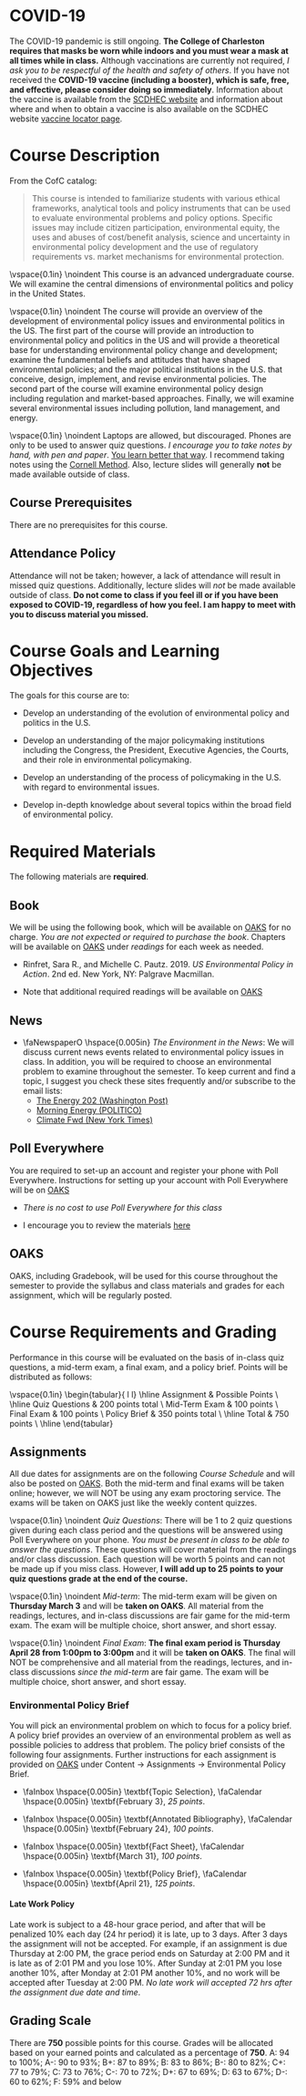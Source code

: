 # COVID-19

The COVID-19 pandemic is still ongoing. **The College of Charleston requires that masks be worn while indoors and you must wear a mask at all times while in class.** Although vaccinations are currently not required, _I ask you to be respectful of the health and safety of others_. If you have not received the **COVID-19 vaccine (including a booster), which is safe, free, and effective, please consider doing so immediately**. Information about the vaccine is available from the [SCDHEC website](https://scdhec.gov/covid19/covid-19-vaccine) and information about where and when to obtain a vaccine is also available on the SCDHEC website [vaccine locator page](https://vaxlocator.dhec.sc.gov/).  

# Course Description

From the CofC catalog: 

> This course is intended to familiarize students with various ethical frameworks, analytical tools and policy instruments that can be used to evaluate environmental problems and policy options. Specific issues may include citizen participation, environmental equity, the uses and abuses of cost/benefit analysis, science and uncertainty in environmental policy development and the use of regulatory requirements vs. market mechanisms for environmental protection.

\vspace{0.1in}
\noindent This course is an advanced undergraduate course.  We will examine the central dimensions of environmental politics and policy in the United States. 

<!-- Additionally, this course is a __sustainability-focused__ course associated with the college-wide focus on sustainability. For more information see here: [sustain.cofc.edu][3].  -->

\vspace{0.1in}
\noindent The course will provide an overview of the development of environmental policy issues and environmental politics in the US. The first part of the course will provide an introduction to environmental policy and politics in the US and will provide a theoretical base for understanding environmental policy change and development; examine the fundamental beliefs and attitudes that have shaped environmental policies; and the major political institutions in the U.S. that conceive, design, implement, and revise environmental policies. The second part of the course will examine environmental policy design including regulation and market-based approaches. Finally, we will examine several environmental issues including pollution, land management, and energy.  

\vspace{0.1in}
\noindent Laptops are allowed, but discouraged. Phones are only to be used to answer quiz questions.  _I encourage you to take notes by hand, with pen and paper_. [You learn better that way](https://www.nytimes.com/2017/11/27/learning/should-teachers-and-professors-ban-student-use-of-laptops-in-class.html). I recommend taking notes using the [Cornell Method](http://www.usu.edu/arc/idea_sheets/pdf/note_taking_cornell.pdf).  Also, lecture slides will generally __not__ be made available outside of class.  

## Course Prerequisites

There are no prerequisites for this course.  

## Attendance Policy 

Attendance will not be taken; however, a lack of attendance will result in missed quiz questions. Additionally, lecture slides will _not_ be made available outside of class. **Do not come to class if you feel ill or if you have been exposed to COVID-19, regardless of how you feel. I am happy to meet with you to discuss material you missed.** 

# Course Goals and Learning Objectives

The goals for this course are to:

* Develop an understanding of the evolution of environmental policy and politics in the U.S.

* Develop an understanding of the major policymaking institutions including the Congress, the President, Executive Agencies, the Courts, and their role in environmental policymaking.

* Develop an understanding of the process of policymaking in the U.S. with regard to environmental issues.

* Develop in-depth knowledge about several topics within the broad field of environmental policy.

<!-- \vspace{0.1in} \noindent This course is a __sustainability-focused__ course that has the following sustainability literacy goals:  * Students can synthesize knowledge from two or more systems to address a sustainability problem * Design a solution to a given sustainability problem -->

# Required Materials

The following materials are __required__. 

## Book

We will be using the following book, which will be available on [OAKS][6] for no charge. _You are not expected or required to purchase the book_. Chapters will be available on [OAKS][7] under _readings_ for each week as needed. 

* Rinfret, Sara R., and Michelle C. Pautz. 2019. _US Environmental Policy in Action_. 2nd ed. New York, NY: Palgrave Macmillan.

* Note that additional required readings will be available on [OAKS][8]

## News

* \faNewspaperO \hspace{0.005in} _The Environment in the News_: We will discuss current news events related to environmental policy issues in class. In addition, you will be required to choose an environmental problem to examine throughout the semester. To keep current and find a topic, I suggest you check these sites frequently and/or subscribe to the email lists: 
	* [The Energy 202 (Washington Post)][9]
	* [Morning Energy (POLITICO)][10]
	* [Climate Fwd (New York Times)][11]

## Poll Everywhere 

You are required to set-up an account and register your phone with Poll Everywhere. Instructions for setting up your account with Poll Everywhere will be on [OAKS](https://lms.cofc.edu)
 
* _There is no cost to use Poll Everywhere for this class_

* I encourage you to review the materials [here](https://blog.polleverywhere.com/students-poll-everywhere-101/)

## OAKS

OAKS, including Gradebook, will be used for this course throughout the semester to provide the syllabus and class materials and grades for each assignment, which will be regularly posted.

# Course Requirements and Grading

Performance in this course will be evaluated on the basis of in-class quiz questions, a mid-term exam, a final exam, and a policy brief. Points will be distributed as follows:

\vspace{0.1in}
\begin{tabular}{ l l}
\hline
Assignment & Possible Points \\ 
\hline
Quiz Questions & 200 points total \\
Mid-Term Exam & 100 points \\ 
Final Exam & 100 points \\
Policy Brief &  350 points total \\
\hline
Total &  750 points \\
\hline
\end{tabular}


## Assignments

All due dates for assignments are on the following _Course Schedule_ and will also be posted on [OAKS][13]. Both the mid-term and final exams will be taken online; however, we will NOT be using any exam proctoring service. The exams will be taken on OAKS just like the weekly content quizzes.  

\vspace{0.1in}
\noindent _Quiz Questions_: There will be 1 to 2 quiz questions given during each class period and the questions will be answered using Poll Everywhere on your phone. _You must be present in class to be able to answer the questions_. These questions will cover material from the readings and/or class discussion. Each question will be worth 5 points and can not be made up if you miss class. However, **I will add up to 25 points to your quiz questions grade at the end of the course.** 

\vspace{0.1in}
\noindent _Mid-term_: The mid-term exam will be given on **Thursday March 3** and will be __taken on OAKS__. All material from the readings, lectures, and in-class discussions are fair game for the mid-term exam. The exam will be multiple choice, short answer, and short essay. 

\vspace{0.1in}
\noindent _Final Exam_: __The final exam period is Thursday April 28 from 1:00pm to 3:00pm__ and it will be __taken on OAKS__. The final will NOT be comprehensive and all material from the readings, lectures, and in-class discussions _since the mid-term_ are fair game. The exam will be multiple choice, short answer, and short essay.

### Environmental Policy Brief

You will pick an environmental problem on which to focus for a policy brief. A policy brief provides an overview of an environmental problem as well as possible policies to address that problem. The policy brief consists of the following four assignments. Further instructions for each assignment is provided on [OAKS][15] under Content -\> Assignments -\> Environmental Policy Brief.  

* \faInbox \hspace{0.005in} \textbf{Topic Selection}, \faCalendar \hspace{0.005in} \textbf{February 3}, _25 points_.

* \faInbox \hspace{0.005in} \textbf{Annotated Bibliography}, \faCalendar \hspace{0.005in} \textbf{February 24}, _100 points_.

* \faInbox \hspace{0.005in} \textbf{Fact Sheet}, \faCalendar \hspace{0.005in} \textbf{March 31}, _100 points_.

* \faInbox \hspace{0.005in} \textbf{Policy Brief}, \faCalendar \hspace{0.005in} \textbf{April 21}, _125 points_.

#### Late Work Policy

Late work is subject to a 48-hour grace period, and after that will be penalized 10% each day (24 hr period) it is late, up to 3 days. After 3 days the assignment will not be accepted. For example, if an assignment is due Thursday at 2:00 PM, the grace period ends on Saturday at 2:00 PM and it is late as of 2:01 PM and you lose 10%. After Sunday at 2:01 PM you lose another 10%, after Monday at 2:01 PM another 10%, and no work will be accepted after Tuesday at 2:00 PM. _No late work will accepted 72 hrs after the assignment due date and time_.


## Grading Scale

There are __750__ possible points for this course. Grades will be allocated based on your earned points and calculated as a percentage of __750__. A: 94 to 100%; A-: 90 to 93%; B+: 87 to 89%; B: 83 to 86%; B-: 80 to 82%; C+: 77 to 79%; C:  73 to 76%; C-: 70 to 72%; D+: 67 to 69%; D: 63 to 67%; D-: 60 to 62%; F: 59%  and below 

<!-- ### Important Dates

Below are several important dates including dates where will not have class, either in person or on Zoom, and dates when assignments are due. 

\begin{center}
\begin{tabular}{ l l}
\hline
Date & Announcement \\ 
\hline
Monday Jan 18 & No class (MLK day) \\
Friday Feb 5 & Policy brief topic due \\
Monday Feb 15 & No class \\
Friday Feb 27 & Annotated bibliography due \\
Wednesday March 3 & Mid-Term Exam \\
Friday March 5 & No class \\
Friday March 26 & Fact sheet due \\
Monday April 19 & Policy brief due \\
Monday April 26 & Final Exam \\
\hline
\end{tabular}
\end{center} -->






[1]:	mailto:nowlinmc@cofc.edu
[2]:	https://calendly.com/nowlinmc/meetings
[3]:	http://sustain.cofc.edu/
[4]:	https://www.nytimes.com/2017/11/27/learning/should-teachers-and-professors-ban-student-use-of-laptops-in-class.html
[5]:	http://lsc.cornell.edu/wp-content/uploads/2016/10/Cornell-NoteTaking-System.pdf
[6]:	https://lms.cofc.edu
[7]:	https://lms.cofc.edu
[8]:	https://lms.cofc.edu
[9]:	https://www.washingtonpost.com/politics/powerpost/the-energy-202/
[10]:	https://www.politico.com/morningenergy/
[11]:	https://www.nytimes.com/column/climate-fwd
[12]:	https://lms.cofc.edu
[13]:	https://lms.cofc.edu
[14]:	https://lms.cofc.edu
[15]:	https://lms.cofc.edu